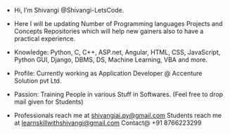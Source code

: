 - Hi, I’m Shivangi @Shivangi-LetsCode.
- Here I will be updating Number of Programming languages Projects and Concepts Repositories which will help new gainers also to have a practical experience.
- Knowledge: Python, C, C++, ASP.net, Angular, HTML, CSS, JavaScript, Python GUI, Django, DBMS, DS, Machine Learning, VBA and more.
- Profile: Currently working as Application Developer @ Accenture Solution pvt Ltd.
- Passion: Training People in various Stuff in Softwares. (Feel free to drop mail given for Students)

- Professionals reach me at shivangiai.py@gmail.com
     Students reach me at learnskillwithshivangi@gmail.com
     Contact@ +91 8766223299

<!---
Shivangi-LetsCode/Shivangi-LetsCode is a ✨ special ✨ repository because its `README.md` (this file) appears on your GitHub profile.
You can click the Preview link to take a look at your changes.
--->
